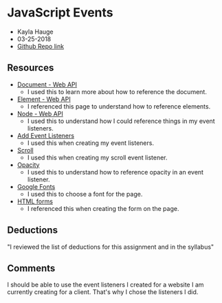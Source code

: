 # JavaScript Events
* Kayla Hauge
* 03-25-2018
* [Github Repo link](https://github.com/kaylamarieh/hw_listeners_hauge_kayla)

## Resources
* [Document - Web API](https://developer.mozilla.org/en-US/docs/Web/API/Document)
    * I used this to learn more about how to reference the document.
* [Element - Web API](https://developer.mozilla.org/en-US/docs/Web/API/Element)
    * I referenced this page to understand how to reference elements.
* [Node - Web API](https://developer.mozilla.org/en-US/docs/Web/API/Node)
    * I used this to understand how I could reference things in my event listeners.
* [Add Event Listeners](https://developer.mozilla.org/en-US/docs/Web/API/EventTarget/addEventListener)
    * I used this when creating my event listeners.
* [Scroll](https://developer.mozilla.org/en-US/docs/Web/Events/scroll)
    * I used this when creating my scroll event listener.
* [Opacity](https://www.w3schools.com/jsref/prop_style_opacity.asp)
    * I used this to understand how to reference opacity in an event listener.
* [Google Fonts](https://fonts.google.com/specimen/Raleway?selection.family=Raleway)
    * I used this to choose a font for the page.
* [HTML forms](https://www.w3schools.com/html/html_form_elements.asp)
    * I referenced this when creating the form on the page.

## Deductions
"I reviewed the list of deductions for this assignment and in the syllabus"

## Comments
I should be able to use the event listeners I created for a website I am currently creating for a client. That's why I chose the listeners I did.
